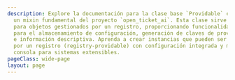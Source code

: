 ```yaml
---
description: Explore la documentación para la clase base `Providable` en Python,
  un mixin fundamental del proyecto `open_ticket_ai`. Esta clase sirve como base
  para objetos gestionados por un registro, proporcionando funcionalidad esencial
  para el almacenamiento de configuración, generación de claves de proveedor (`get_provider_key`)
  e información descriptiva. Aprenda a crear instancias que pueden ser provistas
  por un registro (registry-providable) con configuración integrada y manejo de
  consola para sistemas extensibles.
pageClass: wide-page
layout: page
---
```

<CodeDocumentation parentPackageId="src.ce.core.mixins" show-all-classes show-all-functions />